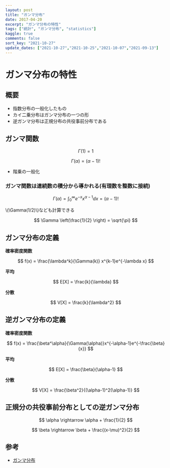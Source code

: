```yaml
---
layout: post
title: "ガンマ分布"
date: 2017-04-20
excerpt: "ガンマ分布の特性"
tags: ["統計", "ガンマ分布", "statistics"]
kaggle: true
comments: false
sort_key: "2021-10-27"
update_dates: ["2021-10-27","2021-10-25","2021-10-07","2021-09-13"]
---
```


# ガンマ分布の特性

## 概要
 - 指数分布の一般化したもの
 - カイ二乗分布はガンマ分布の一つの形
 - 逆ガンマ分布は正規分布の共役事前分布である

## ガンマ関数


$$
\Gamma(1) = 1
$$

$$
\Gamma(\alpha) = (\alpha-1)!
$$

 - 階乗の一般化


### ガンマ関数は連続数の積分から導かれる(有理数を整数に接続)

$$
\Gamma(\alpha) = \int_{0}^{\infty} e^{-x} x^{\alpha-1}dx  = (\alpha-1)!
$$

\\(\Gamma(1/2)\\)なども計算できる

$$
\Gamma \left(\frac{1}{2} \right) = \sqrt{\pi}
$$


## ガンマ分布の定義

**確率密度関数**  

$$
f(x) = \frac{\lambda^k}{\Gamma(k)} x^{k-1}e^{-\lambda x}
$$

**平均**  

$$
E[X] = \frac{k}{\lambda}
$$

**分散**  

$$
V[X] = \frac{k}{\lambda^2}
$$

## 逆ガンマ分布の定義

**確率密度関数**  

$$
f(x) = \frac{\beta^\alpha}{\Gamma(\alpha)}x^{-\alpha-1}e^{-\frac{\beta}{x}}
$$

**平均**  

$$
E[X] = \frac{\beta}{\alpha-1}
$$

**分散**  

$$
V[X] = \frac{\beta^2}{(\alpha-1)^2(\alpha-1)}
$$

## 正規分の共役事前分布としての逆ガンマ分布

$$
\alpha \rightarrow \alpha + \frac{1}{2}
$$

$$
\beta \rightarrow \beta + \frac{(x-\mu)^2}{2}
$$

## 参考
 - [ガンマ分布](https://data-science.gr.jp/theory/tpd_gamma_distribution.html)
